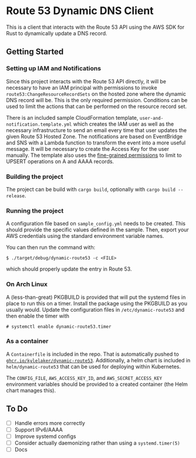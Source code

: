 # Route 53 Dynamic DNS Client

This is a client that interacts with the Route 53 API using the AWS SDK for Rust
to dynamically update a DNS record.

## Getting Started

### Setting up IAM and Notifications

Since this project interacts with the Route 53 API directly, it will be necessary to
have an IAM principal with permissions to invoke `route53:ChangeResourceRecordSets`
on the hosted zone where the dynamic DNS record will be. This is the only required
permission. Conditions can be used to limit the actions that can be performed on
the resource record set.

There is an included sample CloudFormation template,
`user-and-notification.template.yml` which creates the IAM user as well as the
necessary infrastructure to send an email every time that user updates the given
Route 53 Hosted Zone. The notifications are based on EventBridge and SNS with a
Lambda function to transform the event into a more useful message. It will be
necessary to create the Access Key for the user manually. The template also uses
the [fine-grained permissions][rrset-conditions] to limit to UPSERT operations on
A and AAAA records.

[rrset-conditions]: https://docs.aws.amazon.com/Route53/latest/DeveloperGuide/specifying-rrset-conditions.html

### Building the project

The project can be build with `cargo build`, optionally with `cargo build --release`.

### Running the project

A configuration file based on `sample_config.yml` needs to be created. This should
provide the specific values defined in the sample. Then, export your AWS credentials
using the standard environment variable names.

You can then run the command with:

```
$ ./target/debug/dynamic-route53 -c <FILE>
```

which should properly update the entry in Route 53.

### On Arch Linux

A (less-than-great) PKGBUILD is provided that will put the systemd files in place
to run this on a timer. Install the package using the PKGBUILD as you usually would.
Update the configuration files in `/etc/dynamic-route53` and then enable the timer with

```
# systemctl enable dynamic-route53.timer
```

### As a container

A `Containerfile` is included in the repo. That is automatically pushed to
[`ghcr.io/kylelaker/dynamic-route53`](https://ghcr.io/kylelaker/dynamic-route53). Additionally,
a helm chart is included in `helm/dynamic-route53` that can be used for deploying within Kubernetes.

The `CONFIG_FILE`, `AWS_ACCESS_KEY_ID`, and `AWS_SECRET_ACCESS_KEY` environment variables should
be provided to a created container (the Helm chart manages this).

## To Do

- [ ] Handle errors more correctly
- [ ] Support IPv6/AAAA
- [ ] Improve systemd configs
- [ ] Consider actually daemonizing rather than using a `systemd.timer(5)`
- [ ] Docs
